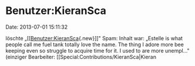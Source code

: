 Benutzer:KieranSca
==================

Date: 2013-07-01 15:11:32

löschte
„\[\[[Benutzer:KieranSca](http://www.yacy-websuche.de/wiki/index.php?title=Benutzer:KieranSca&action=edit&redlink=1 "Benutzer:KieranSca (Seite nicht vorhanden)"){.new}\]\]"
Spam: Inhalt war: „Estelle is what people call me fuel tank totally love
the name. The thing I adore more bee keeping even so struggle to acquire
time for it. I used to are more unempl..." (einziger Bearbeiter:
\[\[Special:Contributions/KieranSca\|Kieran

